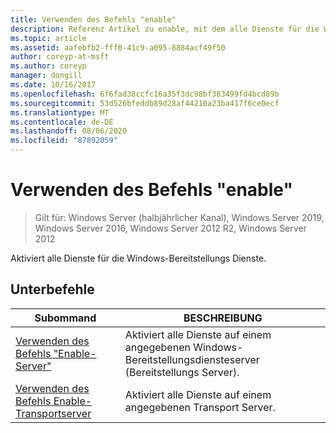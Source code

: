 ```yaml
---
title: Verwenden des Befehls "enable"
description: Referenz Artikel zu enable, mit dem alle Dienste für die Windows-Bereitstellungs Dienste aktiviert werden.
ms.topic: article
ms.assetid: aafebfb2-fff0-41c9-a095-8884acf49f50
author: coreyp-at-msft
ms.author: coreyp
manager: dongill
ms.date: 10/16/2017
ms.openlocfilehash: 6f6fad38ccfc16a35f3dc98bf383499fd4bcd89b
ms.sourcegitcommit: 53d526bfeddb89d28af44210a23ba417f6ce0ecf
ms.translationtype: MT
ms.contentlocale: de-DE
ms.lasthandoff: 08/06/2020
ms.locfileid: "87892059"
---
```

# <a name="using-the-enable-command"></a>Verwenden des Befehls "enable"

> Gilt für: Windows Server (halbjährlicher Kanal), Windows Server 2019, Windows Server 2016, Windows Server 2012 R2, Windows Server 2012

Aktiviert alle Dienste für die Windows-Bereitstellungs Dienste.

## <a name="subcommands"></a>Unterbefehle
|Subommand|BESCHREIBUNG|
|-------|--------|
|[Verwenden des Befehls "Enable-Server"](using-the-enable-server-command.md)|Aktiviert alle Dienste auf einem angegebenen Windows-Bereitstellungsdiensteserver (Bereitstellungs Server).|
|[Verwenden des Befehls Enable-Transportserver](using-the-enable-transportserver-command.md)|Aktiviert alle Dienste auf einem angegebenen Transport Server.|

